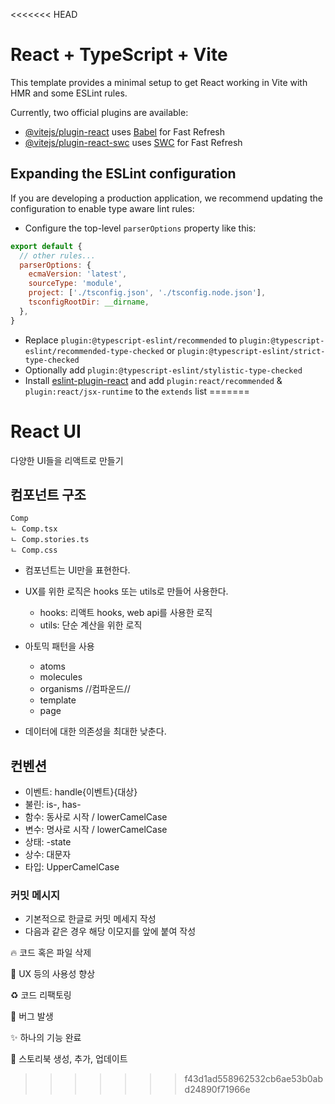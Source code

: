 <<<<<<< HEAD
# React + TypeScript + Vite

This template provides a minimal setup to get React working in Vite with HMR and some ESLint rules.

Currently, two official plugins are available:

- [@vitejs/plugin-react](https://github.com/vitejs/vite-plugin-react/blob/main/packages/plugin-react/README.md) uses [Babel](https://babeljs.io/) for Fast Refresh
- [@vitejs/plugin-react-swc](https://github.com/vitejs/vite-plugin-react-swc) uses [SWC](https://swc.rs/) for Fast Refresh

## Expanding the ESLint configuration

If you are developing a production application, we recommend updating the configuration to enable type aware lint rules:

- Configure the top-level `parserOptions` property like this:

```js
export default {
  // other rules...
  parserOptions: {
    ecmaVersion: 'latest',
    sourceType: 'module',
    project: ['./tsconfig.json', './tsconfig.node.json'],
    tsconfigRootDir: __dirname,
  },
}
```

- Replace `plugin:@typescript-eslint/recommended` to `plugin:@typescript-eslint/recommended-type-checked` or `plugin:@typescript-eslint/strict-type-checked`
- Optionally add `plugin:@typescript-eslint/stylistic-type-checked`
- Install [eslint-plugin-react](https://github.com/jsx-eslint/eslint-plugin-react) and add `plugin:react/recommended` & `plugin:react/jsx-runtime` to the `extends` list
=======
# React UI

다양한 UI들을 리액트로 만들기

## 컴포넌트 구조

```
Comp
ㄴ Comp.tsx
ㄴ Comp.stories.ts
ㄴ Comp.css

```

- 컴포넌트는 UI만을 표현한다.
- UX를 위한 로직은 hooks 또는 utils로 만들어 사용한다.

  - hooks: 리액트 hooks, web api를 사용한 로직
  - utils: 단순 계산을 위한 로직

- 아토믹 패턴을 사용

  - atoms
  - molecules
  - organisms //컴파운드//
  - template
  - page

- 데이터에 대한 의존성을 최대한 낮춘다.

## 컨벤션

- 이벤트: handle{이벤트}{대상}
- 불린: is-, has-
- 함수: 동사로 시작 / lowerCamelCase
- 변수: 명사로 시작 / lowerCamelCase
- 상태: -state
- 상수: 대문자
- 타입: UpperCamelCase

### 커밋 메시지

- 기본적으로 한글로 커밋 메세지 작성
- 다음과 같은 경우 해당 이모지를 앞에 붙여 작성

🔥 코드 혹은 파일 삭제

🚸 UX 등의 사용성 향상

♻️ 코드 리팩토링

🐛 버그 발생

✨ 하나의 기능 완료

💄 스토리북 생성, 추가, 업데이트
>>>>>>> f43d1ad558962532cb6ae53b0abd24890f71966e
